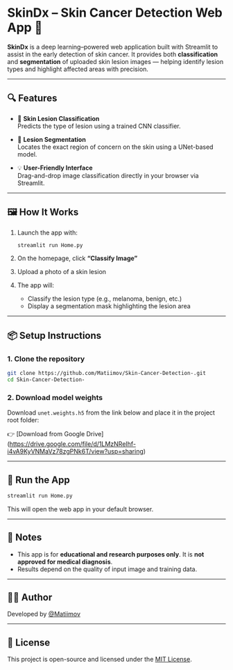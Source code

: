 # SkinDx – Skin Cancer Detection Web App 🧬

**SkinDx** is a deep learning–powered web application built with Streamlit to assist in the early detection of skin cancer. It provides both **classification** and **segmentation** of uploaded skin lesion images — helping identify lesion types and highlight affected areas with precision.

---

## 🔍 Features

- 🎯 **Skin Lesion Classification**  
  Predicts the type of lesion using a trained CNN classifier.

- 🧠 **Lesion Segmentation**  
  Locates the exact region of concern on the skin using a UNet-based model.

- 💡 **User-Friendly Interface**  
  Drag-and-drop image classification directly in your browser via Streamlit.

---

## 🖼️ How It Works

1. Launch the app with:
   ```bash
   streamlit run Home.py
   ```

2. On the homepage, click **“Classify Image”**

3. Upload a photo of a skin lesion

4. The app will:
   - Classify the lesion type (e.g., melanoma, benign, etc.)
   - Display a segmentation mask highlighting the lesion area

---

## 📦 Setup Instructions

### 1. Clone the repository

```bash
git clone https://github.com/Matiimov/Skin-Cancer-Detection-.git
cd Skin-Cancer-Detection-
```

### 2. Download model weights

Download `unet.weights.h5` from the link below and place it in the project root folder:

👉 [Download from Google Drive] (https://drive.google.com/file/d/1LMzNReIhf-i4vA9KyVNMaVz78zgPNk6T/view?usp=sharing)

---

## 🚀 Run the App

```bash
streamlit run Home.py
```

This will open the web app in your default browser.

---

## 📌 Notes

- This app is for **educational and research purposes only**. It is **not approved for medical diagnosis**.
- Results depend on the quality of input image and training data.

---

## 👨‍💻 Author

Developed by [@Matiimov](https://github.com/Matiimov)

---

## 📄 License

This project is open-source and licensed under the [MIT License](LICENSE).
